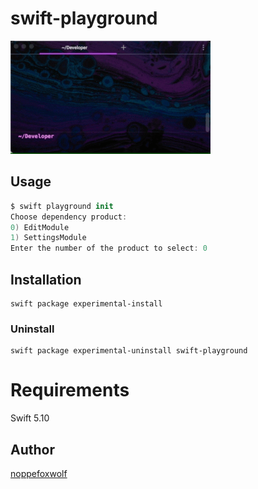 # swift-playground

![](https://github.com/henzai-apps/swift-playground/blob/main/.github/sample.gif)

## Usage

```swift
$ swift playground init
Choose dependency product:
0) EditModule
1) SettingsModule
Enter the number of the product to select: 0
```

## Installation

```
swift package experimental-install
```

### Uninstall

```
swift package experimental-uninstall swift-playground
```

# Requirements

Swift 5.10

## Author

[noppefoxwolf](https://twitter.com/noppefoxwolf)

